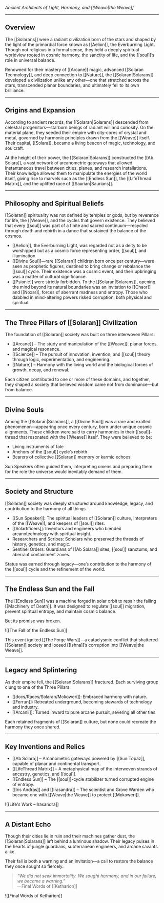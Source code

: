 *Ancient Architects of Light, Harmony, and [[Weave|the Weave]]*

---

## Overview  
The [[Solarans]] were a radiant civilization born of the stars and shaped by the light of the primordial force known as [[Aelion]], the Everburning Light. Though not religious in a formal sense, they held a deeply spiritual worldview rooted in cosmic harmony, the sanctity of life, and the [[soul]]’s role in universal balance.

Renowned for their mastery of [[Arcane]] magic, advanced [[Solaran Technology]], and deep connection to [[Nature]], the [[Solaran|Solarans]] developed a civilization unlike any other—one that stretched across the stars, transcended planar boundaries, and ultimately fell to its own brilliance.

---

## Origins and Expansion  
According to ancient records, the [[Solaran|Solarans]] descended from celestial progenitors—starborn beings of radiant will and curiosity. On the material plane, they seeded their empire with city-cores of crystal and metal, governed by harmonic principles drawn from the [[Weave]] itself. Their capital, [[Solara]], became a living beacon of magic, technology, and soulcraft.

At the height of their power, the [[Solaran|Solarans]] constructed the [[Ab Solara]], a vast network of arcanometric gateways that allowed instantaneous travel between cities, planes, and research installations. Their knowledge allowed them to manipulate the energies of the world itself, giving rise to marvels such as the [[Endless Sun]], the [[LifeThread Matrix]], and the uplifted race of [[Saurian|Saurians]].

---

## Philosophy and Spiritual Beliefs  
[[Solaran]] spirituality was not defined by temples or gods, but by reverence for life, the [[Weave]], and the cycles that govern existence. They believed that every [[soul]] was part of a finite and sacred continuum—recycled through death and rebirth in a dance that sustained the balance of the cosmos.

- [[Aelion]], the Everburning Light, was regarded not as a deity to be worshipped but as a cosmic force representing order, [[soul]], and illumination.
- [[Divine Soul]]—rare [[Solaran]] children born once per century—were seen as prophetic figures, destined to bring change or rebalance the [[soul]] cycle. Their existence was a cosmic event, and their upbringing was a matter of cultural significance.
- [[Psionic]] were strictly forbidden. To the [[Solaran|Solarans]], opening the mind beyond its natural boundaries was an invitation to [[Chaor]] and [[Noxar]], forces of aberrant madness and entropy. Those who dabbled in mind-altering powers risked corruption, both physical and spiritual.

---

## The Three Pillars of [[Solaran]] Civilization  

The foundation of [[Solaran]] society was built on three interwoven Pillars:

- [[Arcane]] – The study and manipulation of the [[Weave]], planar forces, and magical resonance.
- [[Science]] – The pursuit of innovation, invention, and [[soul]] theory through logic, experimentation, and engineering.
- [[Nature]] – Harmony with the living world and the biological forces of growth, decay, and renewal.

Each citizen contributed to one or more of these domains, and together, they shaped a society that believed wisdom came not from dominance—but from balance.

---

## Divine Souls  
Among the [[Solaran|Solarans]], a [[Divine Soul]] was a rare and exalted phenomenon—appearing once every century, born under unique cosmic alignments. These children were said to carry harmonics in their [[soul]]-thread that resonated with the [[Weave]] itself. They were believed to be:

- Living instruments of fate  
- Anchors of the [[soul]] cycle’s rebirth  
- Bearers of collective [[Solaran]] memory or karmic echoes  

Sun Speakers often guided them, interpreting omens and preparing them for the role the universe would inevitably demand of them.

---

## Society and Structure  
[[Solaran]] society was deeply structured around knowledge, legacy, and contribution to the harmony of all things.

- [[Sun Speaker]]: The spiritual leaders of [[Solaran]] culture, interpreters of the [[Weave]], and keepers of [[soul]] rites.  
- [[Solartificers]]: Inventors and engineers who blended arcanotechnology with spiritual insight.  
- Researchers and Scribes: Scholars who preserved the threads of history, genetics, and magic.  
- Sentinel Orders: Guardians of [[Ab Solara]] sites, [[soul]] sanctums, and aberrant containment zones.

Status was earned through legacy—one’s contribution to the harmony of the [[soul]] cycle and the refinement of the world.

---

## The Endless Sun and the Fall  
The [[Endless Sun]] was a machine forged in solar orbit to repair the failing [[Machinery of Death]]. It was designed to regulate [[soul]] migration, prevent spiritual entropy, and maintain cosmic balance.

But its promise was broken.

![[The Fall of the Endless Sun]]

This event ignited [[The Forge Wars]]—a cataclysmic conflict that shattered [[Solaran]] society and loosed [[Ishna]]’s corruption into [[Weave|the Weave]].

---

## Legacy and Splintering  
As their empire fell, the [[Solaran|Solarans]] fractured. Each surviving group clung to one of the Three Pillars:

- [[docs/Races/Solaran/Mokoweri]]: Embraced harmony with nature.  
- [[Ferrun]]: Retreated underground, becoming stewards of technology and industry.  
- [[Arcanii]]: Turned inward to pure arcane pursuit, severing all other ties.

Each retained fragments of [[Solaran]] culture, but none could recreate the harmony they once shared.

---

## Key Inventions and Relics  

- [[Ab Solara]] – Arcanometric gateways powered by [[Sun Topaz]], capable of planar and continental transport.  
- [[LifeThread Matrix]] – A metaphysical map of the interwoven strands of ancestry, genetics, and [[soul]].  
- [[Endless Sun]] – The [[soul]]-cycle stabilizer turned corrupted engine of entropy.  
- [[Iris Andras]] and [[Irasandra]] – The scientist and Grove Warden who became one with [[Weave|the Weave]] to protect [[Mokoweri]].

![[Life's Work – Irasandra]]

---

## A Distant Echo  
Though their cities lie in ruin and their machines gather dust, the [[Solaran|Solarans]] left behind a luminous shadow. Their legacy pulses in the hearts of jungle guardians, subterranean engineers, and arcane savants alike.

Their fall is both a warning and an invitation—a call to restore the balance they once sought so fiercely.

> _“We did not seek immortality. We sought harmony, and in our failure, we became a warning.”_  
> —Final Words of [[Ketharion]]

![[Final Words of Ketharion]]
